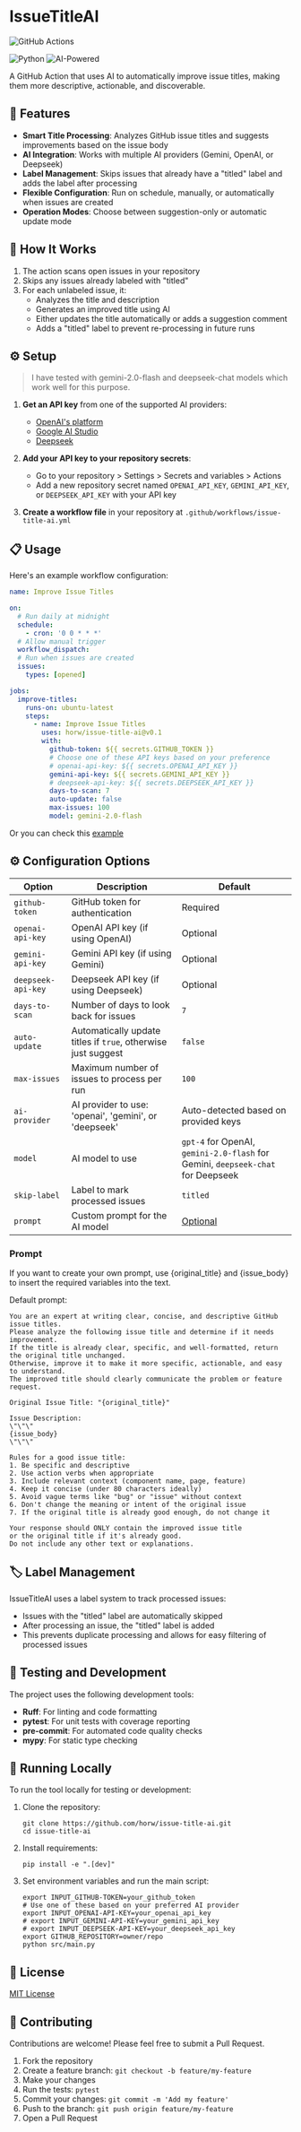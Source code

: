 # IssueTitleAI

![GitHub Actions](https://img.shields.io/badge/GitHub%20Actions-2088FF?style=for-the-badge&logo=github-actions&logoColor=white)

![Python](https://img.shields.io/badge/Python-3.11+-blue.svg)
![AI-Powered](https://img.shields.io/badge/AI--Powered-yes-green)

A GitHub Action that uses AI to automatically improve issue titles, making them more descriptive, actionable, and discoverable.

## 🌟 Features

- **Smart Title Processing**: Analyzes GitHub issue titles and suggests improvements based on the issue body
- **AI Integration**: Works with multiple AI providers (Gemini, OpenAI, or Deepseek)
- **Label Management**: Skips issues that already have a "titled" label and adds the label after processing
- **Flexible Configuration**: Run on schedule, manually, or automatically when issues are created
- **Operation Modes**: Choose between suggestion-only or automatic update mode

## 🚀 How It Works

1. The action scans open issues in your repository
2. Skips any issues already labeled with "titled"
3. For each unlabeled issue, it:
   - Analyzes the title and description
   - Generates an improved title using AI
   - Either updates the title automatically or adds a suggestion comment
   - Adds a "titled" label to prevent re-processing in future runs

## ⚙️ Setup

> I have tested with gemini-2.0-flash and deepseek-chat models which work well for this purpose.

1. **Get an API key** from one of the supported AI providers:
   - [OpenAI's platform](https://platform.openai.com/)
   - [Google AI Studio](https://aistudio.google.com/apikey)
   - [Deepseek](https://platform.deepseek.com/api_keys)
2. **Add your API key to your repository secrets**:
   - Go to your repository > Settings > Secrets and variables > Actions
   - Add a new repository secret named `OPENAI_API_KEY`, `GEMINI_API_KEY`, or `DEEPSEEK_API_KEY` with your API key

3. **Create a workflow file** in your repository at `.github/workflows/issue-title-ai.yml`

## 📋 Usage

Here's an example workflow configuration:

```yaml
name: Improve Issue Titles

on:
  # Run daily at midnight
  schedule:
    - cron: '0 0 * * *'
  # Allow manual trigger
  workflow_dispatch:
  # Run when issues are created
  issues:
    types: [opened]

jobs:
  improve-titles:
    runs-on: ubuntu-latest
    steps:
      - name: Improve Issue Titles
        uses: horw/issue-title-ai@v0.1
        with:
          github-token: ${{ secrets.GITHUB_TOKEN }}
          # Choose one of these API keys based on your preference
          # openai-api-key: ${{ secrets.OPENAI_API_KEY }}
          gemini-api-key: ${{ secrets.GEMINI_API_KEY }}
          # deepseek-api-key: ${{ secrets.DEEPSEEK_API_KEY }}
          days-to-scan: 7
          auto-update: false
          max-issues: 100
          model: gemini-2.0-flash
```

Or you can check this [example](./.github/workflows/example.yml)


## ⚙️ Configuration Options

| Option             | Description                                                   | Default                                                                         |
|--------------------|---------------------------------------------------------------|---------------------------------------------------------------------------------|
| `github-token`     | GitHub token for authentication                               | Required                                                                        |
| `openai-api-key`   | OpenAI API key (if using OpenAI)                              | Optional                                                                        |
| `gemini-api-key`   | Gemini API key (if using Gemini)                              | Optional                                                                        |
| `deepseek-api-key` | Deepseek API key (if using Deepseek)                          | Optional                                                                        |
| `days-to-scan`     | Number of days to look back for issues                        | `7`                                                                             |
| `auto-update`      | Automatically update titles if `true`, otherwise just suggest | `false`                                                                         |
| `max-issues`       | Maximum number of issues to process per run                   | `100`                                                                           |
| `ai-provider`      | AI provider to use: 'openai', 'gemini', or 'deepseek'         | Auto-detected based on provided keys                                            |
| `model`            | AI model to use                                               | `gpt-4` for OpenAI, `gemini-2.0-flash` for Gemini, `deepseek-chat` for Deepseek |
| `skip-label`       | Label to mark processed issues                                | `titled`                                                                        |
| `prompt`           | Custom prompt for the AI model                                | [Optional](#prompt)                                                             |

### Prompt
If you want to create your own prompt, use {original_title} and {issue_body} to insert the required variables into the text.

Default prompt:
```
You are an expert at writing clear, concise, and descriptive GitHub issue titles.
Please analyze the following issue title and determine if it needs improvement.
If the title is already clear, specific, and well-formatted, return the original title unchanged.
Otherwise, improve it to make it more specific, actionable, and easy to understand.
The improved title should clearly communicate the problem or feature request.

Original Issue Title: "{original_title}"

Issue Description:
\"\"\"
{issue_body}
\"\"\"

Rules for a good issue title:
1. Be specific and descriptive
2. Use action verbs when appropriate
3. Include relevant context (component name, page, feature)
4. Keep it concise (under 80 characters ideally)
5. Avoid vague terms like "bug" or "issue" without context
6. Don't change the meaning or intent of the original issue
7. If the original title is already good enough, do not change it

Your response should ONLY contain the improved issue title
or the original title if it's already good.
Do not include any other text or explanations.
```


## 🏷️ Label Management

IssueTitleAI uses a label system to track processed issues:

- Issues with the "titled" label are automatically skipped
- After processing an issue, the "titled" label is added
- This prevents duplicate processing and allows for easy filtering of processed issues

## 🧪 Testing and Development

The project uses the following development tools:

- **Ruff**: For linting and code formatting
- **pytest**: For unit tests with coverage reporting
- **pre-commit**: For automated code quality checks
- **mypy**: For static type checking

## 🔄 Running Locally

To run the tool locally for testing or development:

1. Clone the repository:
   ```
   git clone https://github.com/horw/issue-title-ai.git
   cd issue-title-ai
   ```

2. Install requirements:
   ```
   pip install -e ".[dev]"
   ```

3. Set environment variables and run the main script:
   ```
   export INPUT_GITHUB-TOKEN=your_github_token
   # Use one of these based on your preferred AI provider
   export INPUT_OPENAI-API-KEY=your_openai_api_key
   # export INPUT_GEMINI-API-KEY=your_gemini_api_key
   # export INPUT_DEEPSEEK-API-KEY=your_deepseek_api_key
   export GITHUB_REPOSITORY=owner/repo
   python src/main.py
   ```

## 📃 License

[MIT License](LICENSE)

## 👥 Contributing

Contributions are welcome! Please feel free to submit a Pull Request.

1. Fork the repository
2. Create a feature branch: `git checkout -b feature/my-feature`
3. Make your changes
4. Run the tests: `pytest`
5. Commit your changes: `git commit -m 'Add my feature'`
6. Push to the branch: `git push origin feature/my-feature`
7. Open a Pull Request

